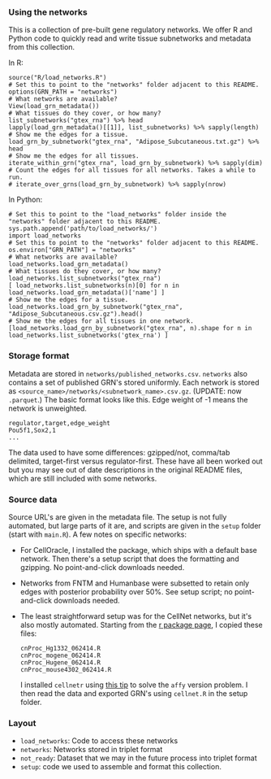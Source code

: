 ### Using the networks

This is a collection of pre-built gene regulatory networks. We offer R and Python code to quickly read and write tissue subnetworks and metadata from this collection. 

In R:

```
source("R/load_networks.R")
# Set this to point to the "networks" folder adjacent to this README. 
options(GRN_PATH = "networks")
# What networks are available?
View(load_grn_metadata())
# What tissues do they cover, or how many?
list_subnetworks("gtex_rna") %>% head
lapply(load_grn_metadata()[[1]], list_subnetworks) %>% sapply(length)
# Show me the edges for a tissue. 
load_grn_by_subnetwork("gtex_rna", "Adipose_Subcutaneous.txt.gz") %>% head
# Show me the edges for all tissues.
iterate_within_grn("gtex_rna", load_grn_by_subnetwork) %>% sapply(dim)
# Count the edges for all tissues for all networks. Takes a while to run.
# iterate_over_grns(load_grn_by_subnetwork) %>% sapply(nrow)
```

In Python:

```
# Set this to point to the "load_networks" folder inside the "networks" folder adjacent to this README. 
sys.path.append('path/to/load_networks/') 
import load_networks
# Set this to point to the "networks" folder adjacent to this README. 
os.environ["GRN_PATH"] = "networks"
# What networks are available?
load_networks.load_grn_metadata()
# What tissues do they cover, or how many?
load_networks.list_subnetworks("gtex_rna")
[ load_networks.list_subnetworks(n)[0] for n in load_networks.load_grn_metadata()['name'] ]
# Show me the edges for a tissue. 
load_networks.load_grn_by_subnetwork("gtex_rna", "Adipose_Subcutaneous.csv.gz").head()
# Show me the edges for all tissues in one network.
[load_networks.load_grn_by_subnetwork("gtex_rna", n).shape for n in load_networks.list_subnetworks('gtex_rna') ]
```

### Storage format

Metadata are stored in `networks/published_networks.csv`. `networks` also contains a set of published GRN's stored uniformly. Each network is stored as `<source_name>/networks/<subnetwork_name>.csv.gz`. (UPDATE: now `.parquet`.) The basic format looks like this. Edge weight of -1 means the network is unweighted.

    regulator,target,edge_weight
    Pou5f1,Sox2,1
    ...

The data used to have some differences: gzipped/not, comma/tab delimited, target-first versus regulator-first. These have all been worked out but you may see out of date descriptions in the original README files, which are still included with some networks.

### Source data 

Source URL's are given in the metadata file. The setup is not fully automated, but large parts of it are, and scripts are given in the `setup` folder (start with `main.R`). A few notes on specific networks:

- For CellOracle, I installed the package, which ships with a default base network. Then there's a setup script that does the formatting and gzipping. No point-and-click downloads needed.
- Networks from FNTM and Humanbase were subsetted to retain only edges with posterior probability over 50%. See setup script; no point-and-click downloads needed.
- The least straightforward setup was for the CellNet networks, but it's also mostly automated. Starting from the [r package page](http://pcahan1.github.io/cellnetr/), I copied these files:

      cnProc_Hg1332_062414.R
      cnProc_mogene_062414.R
      cnProc_Hugene_062414.R
      cnProc_mouse4302_062414.R
    
  I installed `cellnetr` using [this tip](https://groups.google.com/forum/#!topic/cellnet_r/pXHt2J6ZH6I) to solve the `affy` version problem. I then read the data and exported GRN's using `cellnet.R` in the setup folder.

### Layout

- `load_networks`: Code to access these networks
- `networks`: Networks stored in triplet format
- `not_ready`: Dataset that we may in the future process into triplet format
- `setup`: code we used to assemble and format this collection.
